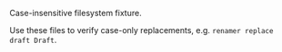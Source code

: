 Case-insensitive filesystem fixture.

Use these files to verify case-only replacements, e.g. `renamer replace draft Draft`.
